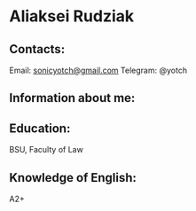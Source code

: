 # Aliaksei Rudziak
## **Contacts:**
Email: sonicyotch@gmail.com
Telegram: @yotch
## Information about me:
## Education: 
BSU, Faculty of Law
## Knowledge of English: 
A2+
